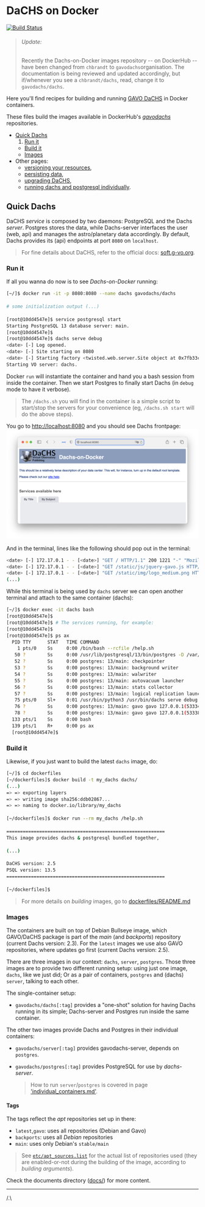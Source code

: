 # DaCHS on Docker
[![Build Status](https://travis-ci.com/gavodachs/docker-dachs.svg?branch=master)](https://travis-ci.com/gavodachs/docker-dachs)

> ###### Update:
> Recently the Dachs-on-Docker images repository -- on DockerHub -- have been
> changed from `chbrandt` to `gavodachs`organisation.
> The documentation is being reviewed and updated accordingly, but if/whenever
> you see a `chbrandt/dachs`, read, change it to `gavodachs/dachs`.

Here you'll find recipes for building and running [GAVO DaCHS](http://docs.g-vo.org/DaCHS/)
in Docker containers.

These files build the images available in DockerHub's [_gavodachs_][gavodachs] repositories.

[gavodachs]: https://hub.docker.com/u/gavodachs

- [Quick Dachs](#quick-dachs)
    1. [Run it](#run-it)
    * [Build it](#build-it)
    * [Images](#images)
- Other pages:
    * [versioning your resources](docs/data_publication.md),
    * [persisting data](docs/data_persistence.md),
    * [upgrading DaCHS](docs/upgrade_dachs.md),
    * [running dachs and postgresql individually](docs/individual_containers.md).


## Quick Dachs
DaCHS _service_ is composed by two daemons: PostgreSQL and the Dachs _server_.
Postgres stores the data, while Dachs-server interfaces the user (web, api) and
manages the astro/planetary data accordingly.
By default, Dachs provides its (api) endpoints at port `8080` on `localhost`.

> For fine details about DaCHS, refer to the official docs: [soft.g-vo.org](https://soft.g-vo.org/dachs).

### Run it
If all you wanna do now is to see _Dachs-on-Docker_ running:

```bash
[~/]$ docker run -it -p 8080:8080 --name dachs gavodachs/dachs

# some initialization output (...)

[root@10dd4547e]$ service postgresql start
Starting PostgreSQL 13 database server: main.
[root@10dd4547e]$
[root@10dd4547e]$ dachs serve debug
<date> [-] Log opened.
<date> [-] Site starting on 8080
<date> [-] Starting factory <twisted.web.server.Site object at 0x7fb33c844fd0>
Starting VO server: dachs.

```
Docker `run` will instantiate the container and hand you a bash session from inside the container.
Then we start Postgres to finally start Dachs (in `debug` mode to have it verbose).

> The `/dachs.sh` you will find in the container is a simple script to start/stop
> the servers for your convenience (eg, `/dachs.sh start` will do the above steps).


You go to [http://localhost:8080](http://localhost:8080) and you should see Dachs frontpage:
![Landing page](docs/landing_page.png)

And in the terminal, lines like the following should pop out in the terminal:

```bash
<date> [-] 172.17.0.1 - - [<date>] "GET / HTTP/1.1" 200 1221 "-" "Mozilla/5.0 (Macintosh; Intel Mac OS X 10_15_7) AppleWebKit/605.1.15 (KHTML, like Gecko) Version/14.1.2 Safari/605.1.15"
<date> [-] 172.17.0.1 - - [<date>] "GET /static/js/jquery-gavo.js HTTP/1.1" 200 66576 "http://localhost:8080/" "Mozilla/5.0 (Macintosh; Intel Mac OS X 10_15_7) AppleWebKit/605.1.15 (KHTML, like Gecko) Version/14.1.2 Safari/605.1.15"
<date> [-] 172.17.0.1 - - [<date>] "GET /static/img/logo_medium.png HTTP/1.1" 200 48422 "http://localhost:8080/" "Mozilla/5.0 (Macintosh; Intel Mac OS X 10_15_7) AppleWebKit/605.1.15 (KHTML, like Gecko) Version/14.1.2 Safari/605.1.15"
(...)
```

While this terminal is being used by `dachs` server we can open another terminal
and attach to the same container (dachs):

```bash
[~/]$ docker exec -it dachs bash
[root@10dd4547e]$
[root@10dd4547e]$ # The services running, for example:
[root@10dd4547e]$
[root@10dd4547e]$ ps ax
  PID TTY      STAT   TIME COMMAND
    1 pts/0    Ss     0:00 /bin/bash --rcfile /help.sh
   50 ?        Ss     0:00 /usr/lib/postgresql/13/bin/postgres -D /var/lib/postgresql/13/main -c config_file=/etc/postgresql/13/main/postgresql.conf
   52 ?        Ss     0:00 postgres: 13/main: checkpointer 
   53 ?        Ss     0:00 postgres: 13/main: background writer 
   54 ?        Ss     0:00 postgres: 13/main: walwriter 
   55 ?        Ss     0:00 postgres: 13/main: autovacuum launcher 
   56 ?        Ss     0:00 postgres: 13/main: stats collector 
   57 ?        Ss     0:00 postgres: 13/main: logical replication launcher 
   75 pts/0    Sl+    0:01 /usr/bin/python3 /usr/bin/dachs serve debug
   76 ?        Ss     0:00 postgres: 13/main: gavo gavo 127.0.0.1(53334) idle
   78 ?        Ss     0:00 postgres: 13/main: gavo gavo 127.0.0.1(53338) idle
  133 pts/1    Ss     0:00 bash
  139 pts/1    R+     0:00 ps ax
  [root@10dd4547e]$
```


### Build it
Likewise, if you just want to build the latest `dachs` image, do:

```bash
[~/]$ cd dockerfiles
[~/dockerfiles]$ docker build -t my_dachs dachs/
(...)
=> => exporting layers
=> => writing image sha256:ddb02867...
=> => naming to docker.io/library/my_dachs

[~/dockerfiles]$ docker run --rm my_dachs /help.sh

==========================================================
This image provides dachs & postgresql bundled together,

(...)

DaCHS version: 2.5
PSQL version: 13.5
==========================================================

[~/dockerfiles]$ 
```

> For more details on _building_ images, go to [dockerfiles/README.md](dockerfiles/README.md)


### Images
The containers are built on top of Debian Bullseye image, which GAVO/DaCHS package 
is part of the _main_ (and _backports_) repository (current Dachs version: 2.3).
For the `latest` images we use also GAVO repositories, where updates go first (current Dachs version: 2.5).

There are three images in our context: `dachs`, `server`, `postgres`.
Those three images are to provide two different running setup:
using just one image, `dachs`, like we just did; 
Or as a pair of containers, `postgres` and (dachs) `server`, talking to each other.

The single-container setup:

- `gavodachs/dachs[:tag]` provides a "one-shot" solution for having
Dachs running in its simple; Dachs-server and Postgres run inside
the same container.

The other two images provide Dachs and Postgres in their individual containers:

- `gavodachs/server[:tag]` provides gavodachs-server, depends on `postgres`.
- `gavodachs/postgres[:tag]` provides PostgreSQL for use by _dachs-server_.

  > How to run `server`/`postgres` is covered in page 
    ['individual_containers.md'](docs/individual_containers.md).


#### Tags
The tags reflect the _apt_ repositories set up in there:

- `latest`,`gavo`: uses all repositories (Debian and Gavo)
- `backports`: uses all _Debian_ repositories
- `main`: uses only Debian's `stable/main`

> See [`etc/apt_sources.list`](dockerfiles/dachs/etc/apt_sources.list) for the 
> actual list of repositories used (they are enabled-or-not during the building of
> the image, according to _building arguments_).

Check the documents directory ([docs/](docs/)) for more content.

---


/.\
